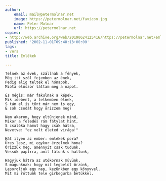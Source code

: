 ```yaml
---
author:
    email: mail@petermolnar.net
    image: https://petermolnar.net/favicon.jpg
    name: Peter Molnar
    url: https://petermolnar.net
copies:
- http://web.archive.org/web/20190624125416/https://petermolnar.net/emlekek/
published: '2002-11-01T09:48:13+00:00'
tags:
- vers
title: Emlékek

---
```


    Telnek az évek, szállnak a fények,
    Még itt szól fejemben az ének,
    Pedig alig teltek el hónapok,
    Mióta először láttam meg a napot.

    És mégis: már fakulnak a képek,
    Mik idebent, a lelkemben élnek,
    S tán el is tűnt már nem is egy,
    E sok csodát hogy őrizzem meg?

    Nem akarom, hogy eltűnjenek mind,
    Mikor a feledés rám fátylat hint,
    S csalóka hamut hagy csak hátra,
    Nevetve: "ez volt életed virága!"

    Hát ilyen az ember: emlékek pora?
    Üres lesz, mi egykor érzelmek hona?
    Őrizzük meg, amennyit csak tudunk,
    Vessük papírra, amit látunk s hallunk,

    Hagyjuk hátra az utókornak művünk,
    S magunknak: hogy mit legbelül őrzünk,
    Leporoljuk egy nap, kezünkben egy könyvvel,
    Mit mi róttunk tele girbegurba betűkkel.
